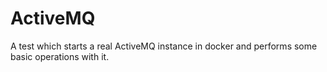 # ActiveMQ

A test which starts a real ActiveMQ instance in docker and performs some basic
operations with it.
